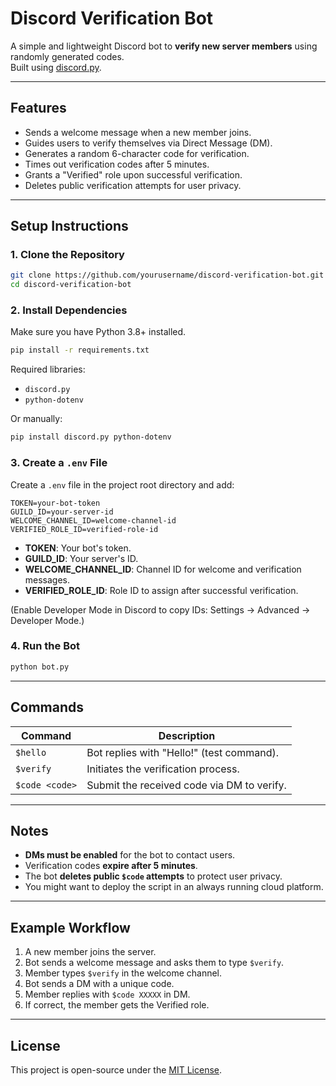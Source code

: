 # Discord Verification Bot

A simple and lightweight Discord bot to **verify new server members** using randomly generated codes.  
Built using [discord.py](https://discordpy.readthedocs.io/).

---

## Features

- Sends a welcome message when a new member joins.
- Guides users to verify themselves via Direct Message (DM).
- Generates a random 6-character code for verification.
- Times out verification codes after 5 minutes.
- Grants a "Verified" role upon successful verification.
- Deletes public verification attempts for user privacy.

---

## Setup Instructions

### 1. Clone the Repository
```bash
git clone https://github.com/yourusername/discord-verification-bot.git
cd discord-verification-bot
```

### 2. Install Dependencies
Make sure you have Python 3.8+ installed.

```bash
pip install -r requirements.txt
```

Required libraries:
- `discord.py`
- `python-dotenv`

Or manually:
```bash
pip install discord.py python-dotenv
```

### 3. Create a `.env` File
Create a `.env` file in the project root directory and add:

```env
TOKEN=your-bot-token
GUILD_ID=your-server-id
WELCOME_CHANNEL_ID=welcome-channel-id
VERIFIED_ROLE_ID=verified-role-id
```

- **TOKEN**: Your bot's token.
- **GUILD_ID**: Your server's ID.
- **WELCOME_CHANNEL_ID**: Channel ID for welcome and verification messages.
- **VERIFIED_ROLE_ID**: Role ID to assign after successful verification.

(Enable Developer Mode in Discord to copy IDs: Settings → Advanced → Developer Mode.)

### 4. Run the Bot
```bash
python bot.py
```

---

## Commands

| Command          | Description                                   |
|------------------|-----------------------------------------------|
| `$hello`          | Bot replies with "Hello!" (test command).     |
| `$verify`         | Initiates the verification process.           |
| `$code <code>`    | Submit the received code via DM to verify.    |

---

## Notes
- **DMs must be enabled** for the bot to contact users.
- Verification codes **expire after 5 minutes**.
- The bot **deletes public `$code` attempts** to protect user privacy.
- You might want to deploy the script in an always running cloud platform.

---

## Example Workflow

1. A new member joins the server.
2. Bot sends a welcome message and asks them to type `$verify`.
3. Member types `$verify` in the welcome channel.
4. Bot sends a DM with a unique code.
5. Member replies with `$code XXXXX` in DM.
6. If correct, the member gets the Verified role.

---

## License
This project is open-source under the [MIT License](LICENSE).

